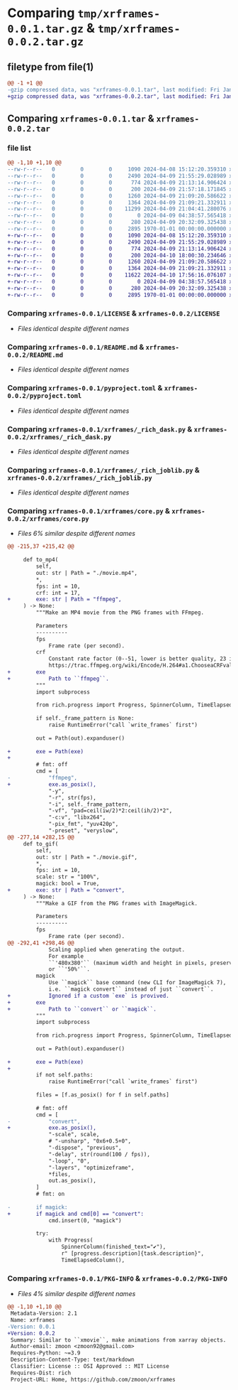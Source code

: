 # Comparing `tmp/xrframes-0.0.1.tar.gz` & `tmp/xrframes-0.0.2.tar.gz`

## filetype from file(1)

```diff
@@ -1 +1 @@
-gzip compressed data, was "xrframes-0.0.1.tar", last modified: Fri Jan  1 00:00:00 2016, max compression
+gzip compressed data, was "xrframes-0.0.2.tar", last modified: Fri Jan  1 00:00:00 2016, max compression
```

## Comparing `xrframes-0.0.1.tar` & `xrframes-0.0.2.tar`

### file list

```diff
@@ -1,10 +1,10 @@
--rw-r--r--   0        0        0     1090 2024-04-08 15:12:20.359310 xrframes-0.0.1/LICENSE
--rw-r--r--   0        0        0     2490 2024-04-09 21:55:29.028989 xrframes-0.0.1/README.md
--rw-r--r--   0        0        0      774 2024-04-09 21:13:14.906424 xrframes-0.0.1/pyproject.toml
--rw-r--r--   0        0        0      200 2024-04-09 21:57:18.171845 xrframes-0.0.1/xrframes/__init__.py
--rw-r--r--   0        0        0     1260 2024-04-09 21:09:20.586622 xrframes-0.0.1/xrframes/_rich_dask.py
--rw-r--r--   0        0        0     1364 2024-04-09 21:09:21.332911 xrframes-0.0.1/xrframes/_rich_joblib.py
--rw-r--r--   0        0        0    11299 2024-04-09 21:04:41.280076 xrframes-0.0.1/xrframes/core.py
--rw-r--r--   0        0        0        0 2024-04-09 04:38:57.565418 xrframes-0.0.1/xrframes/py.typed
--rw-r--r--   0        0        0      280 2024-04-09 20:32:09.325438 xrframes-0.0.1/xrframes/util.py
--rw-r--r--   0        0        0     2895 1970-01-01 00:00:00.000000 xrframes-0.0.1/PKG-INFO
+-rw-r--r--   0        0        0     1090 2024-04-08 15:12:20.359310 xrframes-0.0.2/LICENSE
+-rw-r--r--   0        0        0     2490 2024-04-09 21:55:29.028989 xrframes-0.0.2/README.md
+-rw-r--r--   0        0        0      774 2024-04-09 21:13:14.906424 xrframes-0.0.2/pyproject.toml
+-rw-r--r--   0        0        0      200 2024-04-10 18:00:30.234646 xrframes-0.0.2/xrframes/__init__.py
+-rw-r--r--   0        0        0     1260 2024-04-09 21:09:20.586622 xrframes-0.0.2/xrframes/_rich_dask.py
+-rw-r--r--   0        0        0     1364 2024-04-09 21:09:21.332911 xrframes-0.0.2/xrframes/_rich_joblib.py
+-rw-r--r--   0        0        0    11622 2024-04-10 17:56:16.076107 xrframes-0.0.2/xrframes/core.py
+-rw-r--r--   0        0        0        0 2024-04-09 04:38:57.565418 xrframes-0.0.2/xrframes/py.typed
+-rw-r--r--   0        0        0      280 2024-04-09 20:32:09.325438 xrframes-0.0.2/xrframes/util.py
+-rw-r--r--   0        0        0     2895 1970-01-01 00:00:00.000000 xrframes-0.0.2/PKG-INFO
```

### Comparing `xrframes-0.0.1/LICENSE` & `xrframes-0.0.2/LICENSE`

 * *Files identical despite different names*

### Comparing `xrframes-0.0.1/README.md` & `xrframes-0.0.2/README.md`

 * *Files identical despite different names*

### Comparing `xrframes-0.0.1/pyproject.toml` & `xrframes-0.0.2/pyproject.toml`

 * *Files identical despite different names*

### Comparing `xrframes-0.0.1/xrframes/_rich_dask.py` & `xrframes-0.0.2/xrframes/_rich_dask.py`

 * *Files identical despite different names*

### Comparing `xrframes-0.0.1/xrframes/_rich_joblib.py` & `xrframes-0.0.2/xrframes/_rich_joblib.py`

 * *Files identical despite different names*

### Comparing `xrframes-0.0.1/xrframes/core.py` & `xrframes-0.0.2/xrframes/core.py`

 * *Files 6% similar despite different names*

```diff
@@ -215,37 +215,42 @@
 
     def to_mp4(
         self,
         out: str | Path = "./movie.mp4",
         *,
         fps: int = 10,
         crf: int = 17,
+        exe: str | Path = "ffmpeg",
     ) -> None:
         """Make an MP4 movie from the PNG frames with FFmpeg.
 
         Parameters
         ----------
         fps
             Frame rate (per second).
         crf
             Constant rate factor (0--51, lower is better quality, 23 is FFmpeg's default).
             https://trac.ffmpeg.org/wiki/Encode/H.264#a1.ChooseaCRFvalue
+        exe
+            Path to ``ffmpeg``.
         """
         import subprocess
 
         from rich.progress import Progress, SpinnerColumn, TimeElapsedColumn
 
         if self._frame_pattern is None:
             raise RuntimeError("call `write_frames` first")
 
         out = Path(out).expanduser()
 
+        exe = Path(exe)
+
         # fmt: off
         cmd = [
-            "ffmpeg",
+            exe.as_posix(),
             "-y",
             "-r", str(fps),
             "-i", self._frame_pattern,
             "-vf", "pad=ceil(iw/2)*2:ceil(ih/2)*2",
             "-c:v", "libx264",
             "-pix_fmt", "yuv420p",
             "-preset", "veryslow",
@@ -277,14 +282,15 @@
     def to_gif(
         self,
         out: str | Path = "./movie.gif",
         *,
         fps: int = 10,
         scale: str = "100%",
         magick: bool = True,
+        exe: str | Path = "convert",
     ) -> None:
         """Make a GIF from the PNG frames with ImageMagick.
 
         Parameters
         ----------
         fps
             Frame rate (per second).
@@ -292,41 +298,46 @@
             Scaling applied when generating the output.
             For example
             ``'480x380'`` (maximum width and height in pixels, preserves original aspect ratio)
             or ``'50%'``.
         magick
             Use ``magick`` base command (new CLI for ImageMagick 7),
             i.e. ``magick convert`` instead of just ``convert``.
+            Ignored if a custom `exe` is provived.
+        exe
+            Path to ``convert`` or ``magick``.
         """
         import subprocess
 
         from rich.progress import Progress, SpinnerColumn, TimeElapsedColumn
 
         out = Path(out).expanduser()
 
+        exe = Path(exe)
+
         if not self.paths:
             raise RuntimeError("call `write_frames` first")
 
         files = [f.as_posix() for f in self.paths]
 
         # fmt: off
         cmd = [
-            "convert",
+            exe.as_posix(),
             "-scale", scale,
             # "-unsharp", "0x6+0.5+0",
             "-dispose", "previous",
             "-delay", str(round(100 / fps)),
             "-loop", "0",
             "-layers", "optimizeframe",
             *files,
             out.as_posix(),
         ]
         # fmt: on
 
-        if magick:
+        if magick and cmd[0] == "convert":
             cmd.insert(0, "magick")
 
         try:
             with Progress(
                 SpinnerColumn(finished_text="✔"),
                 r" [progress.description]{task.description}",
                 TimeElapsedColumn(),
```

### Comparing `xrframes-0.0.1/PKG-INFO` & `xrframes-0.0.2/PKG-INFO`

 * *Files 4% similar despite different names*

```diff
@@ -1,10 +1,10 @@
 Metadata-Version: 2.1
 Name: xrframes
-Version: 0.0.1
+Version: 0.0.2
 Summary: Similar to ``xmovie``, make animations from xarray objects.
 Author-email: zmoon <zmoon92@gmail.com>
 Requires-Python: ~=3.9
 Description-Content-Type: text/markdown
 Classifier: License :: OSI Approved :: MIT License
 Requires-Dist: rich
 Project-URL: Home, https://github.com/zmoon/xrframes
```


